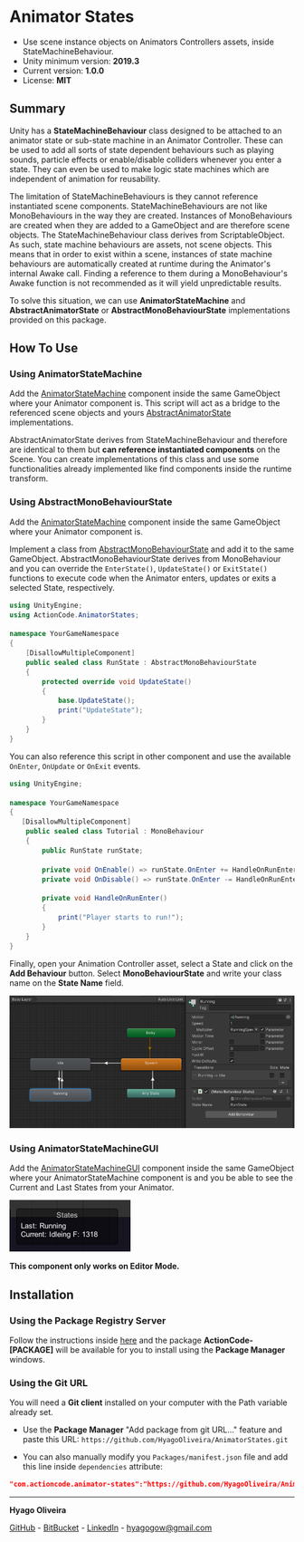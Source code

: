 # Animator States

* Use scene instance objects on Animators Controllers assets, inside StateMachineBehaviour.
* Unity minimum version: **2019.3**
* Current version: **1.0.0**
* License: **MIT**

## Summary

Unity has a **StateMachineBehaviour** class designed to be attached to an animator state or sub-state machine in an Animator Controller. 
These can be used to add all sorts of state dependent behaviours such as playing sounds, particle effects or enable/disable colliders whenever you enter a state. 
They can even be used to make logic state machines which are independent of animation for reusability.

The limitation of StateMachineBehaviours is they cannot reference instantiated scene components. StateMachineBehaviours are not like MonoBehaviours in the way they are created. Instances of MonoBehaviours are created when they are added to a GameObject and are therefore scene objects. 
The StateMachineBehaviour class derives from ScriptableObject. As such, state machine behaviours are assets, not scene objects. This means that in order to exist within a scene, instances of state machine behaviours are automatically created at runtime during the Animator's internal Awake call. 
Finding a reference to them during a MonoBehaviour's Awake function is not recommended as it will yield unpredictable results.

To solve this situation, we can use **AnimatorStateMachine** and **AbstractAnimatorState** or **AbstractMonoBehaviourState** implementations provided on this package.

## How To Use

### Using AnimatorStateMachine

Add the [AnimatorStateMachine](/Runtime/StatesMachine/AnimatorStateMachine.cs) component inside the same GameObject where your Animator component is. 
This script will act as a bridge to the referenced scene objects and yours [AbstractAnimatorState](/Runtime/States/AbstractAnimatorState.cs) implementations.

AbstractAnimatorState derives from StateMachineBehaviour and therefore are identical to them but **can reference instantiated components** on the Scene. 
You can create implementations of this class and use some functionalities already implemented like find components inside the runtime transform.

### Using AbstractMonoBehaviourState

Add the [AnimatorStateMachine](/Runtime/StatesMachine/AnimatorStateMachine.cs) component inside the same GameObject where your Animator component is.

Implement a class from [AbstractMonoBehaviourState](/Runtime/States/AbstractMonoBehaviourState.cs) and add it to the same GameObject. AbstractMonoBehaviourState derives from MonoBehaviour and you can override the `EnterState()`, `UpdateState()` or `ExitState()` functions to execute code when the Animator enters, updates or exits a selected State, respectively. 

```csharp
using UnityEngine;
using ActionCode.AnimatorStates;

namespace YourGameNamespace
{
    [DisallowMultipleComponent]
    public sealed class RunState : AbstractMonoBehaviourState
    {
        protected override void UpdateState()
        {
            base.UpdateState();
            print("UpdateState");
        }
    }
}
````

You can also reference this script in other component and use the available `OnEnter`, `OnUpdate` or `OnExit` events.

```csharp
using UnityEngine;

namespace YourGameNamespace
{
   [DisallowMultipleComponent]
    public sealed class Tutorial : MonoBehaviour
    {
        public RunState runState;

        private void OnEnable() => runState.OnEnter += HandleOnRunEnter;
        private void OnDisable() => runState.OnEnter -= HandleOnRunEnter;

        private void HandleOnRunEnter()
        {
            print("Player starts to run!");
        }
    }
}
```

Finally, open your Animation Controller asset, select a State and click on the **Add Behaviour** button. 
Select **MonoBehaviourState** and write your class name on the **State Name** field.

![AnimatorController Screenshot](/Docs~/AnimatorController.png "Using AbstractMonoBehaviourState")

### Using AnimatorStateMachineGUI

Add the [AnimatorStateMachineGUI](/Runtime/StatesMachine/AnimatorStateMachineGUI.cs) component inside the same GameObject where your AnimatorStateMachine component is
and you be able to see the Current and Last States from your Animator.

![AnimatorStateMachineGUI Screenshot](/Docs~/AnimatorStateMachineGUI.png "Using AnimatorStateMachineGUI")

**This component only works on Editor Mode.**

## Installation

### Using the Package Registry Server

Follow the instructions inside [here](https://cutt.ly/ukvj1c8) and the package **ActionCode-[PACKAGE]** 
will be available for you to install using the **Package Manager** windows.

### Using the Git URL

You will need a **Git client** installed on your computer with the Path variable already set. 

- Use the **Package Manager** "Add package from git URL..." feature and paste this URL: `https://github.com/HyagoOliveira/AnimatorStates.git`

- You can also manually modify you `Packages/manifest.json` file and add this line inside `dependencies` attribute: 

```json
"com.actioncode.animator-states":"https://github.com/HyagoOliveira/AnimatorStates.git"
```

---

**Hyago Oliveira**

[GitHub](https://github.com/HyagoOliveira) -
[BitBucket](https://bitbucket.org/HyagoGow/) -
[LinkedIn](https://www.linkedin.com/in/hyago-oliveira/) -
<hyagogow@gmail.com>